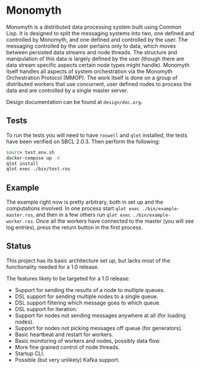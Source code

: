 # Monomyth

Monomyth is a distributed data processing system built using Common Lisp.
It is designed to split the messaging systems into two, one defined and
controlled by Monomyth, and one defined and controlled by the user.
The messaging controlled by the user pertains only to data, which moves between
persisted data streams and node threads.
The structure and manipulation of this data is largely defined by the user
(though there are data stream specific aspects certain node types might handle).
Monomyth itself handles all aspects of system orchestration via the Monomyth
Orchestration Protocol (MMOP).
The work itself is done on a group of distributed workers that use concurrent,
user defined nodes to process the data and are controlled by a single master server.

Design documentation can be found at `design/doc.org`.

## Tests

To run the tests you will need to have `roswell` and `qlot` installed, the tests 
have been verified on SBCL 2.0.3.
Then perform the following:
```bash
source test_env.sh
docker-compose up -d
qlot install
qlot exec ./bin/test.ros
```

## Example

The example right now is pretty arbitrary, both in set up and the computations
involved.
In one process start `qlot exec ./bin/example-master.ros`, and then in a few 
others run `qlot exec ./bin/example-worker.ros`.
Once all the workers have connected to the master (you will see log entries),
press the return button in the first process.

## Status

This project has its basic architecture set up, but lacks most of the functionality 
needed for a 1.0 release.

The features likely to be targeted for a 1.0 release:
- Support for sending the results of a node to multiple queues.
- DSL support for sending multiple nodes to a single queue.
- DSL support filtering which message goes to which queue.
- DSL support for iteration.
- Support for nodes not sending messages anywhere at all (for loading nodes).
- Support for nodes not picking messages off queue (for generators).
- Basic heartbeat and restart for workers.
- Basic monitoring of workers and nodes, possibly data flow.
- More fine grained control of node threads.
- Startup CLI.
- Possible (but very unlikely) Kafka support.
